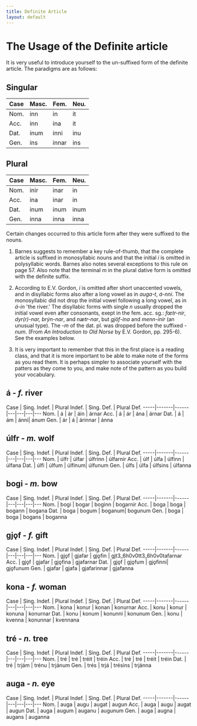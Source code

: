 ```yaml
---
title: Definite Article
layout: default
---
```

# The Usage of the Definite article

It is very useful to introduce yourself to the un-suffixed form of the definite article. The paradigms are as follows:

## Singular

Case | Masc. | Fem. | Neu.
-----|-------|------|---
Nom. | inn | in | it
Acc. |inn | ina | it
Dat. | inum | inni | inu
Gen. | ins | innar | ins

## Plural

Case | Masc. | Fem. | Neu.
---|---|---|---
Nom. | inir | inar | in
Acc. | ina | inar | in
Dat. | inum | inum | inum
Gen. | inna | inna | inna

Certain changes occurred to this article form after they were suffixed to the nouns.

1. Barnes suggests to remember a key rule-of-thumb, that the complete article is suffixed in monosyllabic nouns and that the initial _i_ is omitted in polysyllabic words. Barnes also notes several exceptions to this rule on page 57. Also note that the terminal _m_ in the plural dative form is omitted with the definite suffix.

2. According to E.V. Gordon, _i_ is omitted after short unaccented vowels, and in disyllabic forms also after a long vowel as in _auga-t_, _á-nni_. The monosyllabic did not drop the initial vowel following a long vowel, as in _á-in_ 'the river.' The disyllabic forms with single _n_ usually dropped the initial vowel even after consonants, exept in the fem. acc. sg.: _fœtr-nir_, _dyr(r)-nar, brýn-nar_, and _nætr-nar_, but _gjöf-ina_ and _menn-inir_ (an unusual type). The _-m_ of the dat. pl. was dropped before the suffixed _-num_. (From _An Introduction to Old Norse_ by E.V. Gordon, pp. 295-6). See the examples below.

3. It is very important to remember that this in the first place is a reading class, and that it is more important to be able to make note of the forms as you read them. It is perhaps simpler to associate yourself with the patters as they come to you, and make note of the pattern as you build your vocabulary.

## á - _f._ river

Case | Sing. Indef. | Plural Indef. | Sing. Def. | Plural Def.
-----|-------|------|---|---|---|---
Nom. | á | ár | áin | árnar
Acc. | á | ár | ána |  árnar
Dat. | á | ám | ánni|   ánum
Gen. | ár | á | árinnar | ánna

## úlfr - _m._ wolf

Case | Sing. Indef. | Plural Indef. | Sing. Def. | Plural Def.
-----|-------|------|---|---|---|---
Nom. | úlfr | úlfar | úlfrinn | úlfarnir
Acc. | úlf | úlfa | úlfinn |  úlfana
Dat. | úlfi | úlfum | úlfinum| úlfunum
Gen. | úlfs | úlfa | úlfsins | úlfanna

## bogi - _m._ bow

Case | Sing. Indef. | Plural Indef. | Sing. Def. | Plural Def.
-----|-------|------|---|---|---|---
Nom. | bogi | bogar | boginn | bogarnir
Acc. | boga | boga | bogann |  bogana
Dat. | boga | bogum | boganum| bogunum
Gen. | boga | boga | bogans | boganna

## gjǫf - _f._ gift

Case | Sing. Indef. | Plural Indef. | Sing. Def. | Plural Def.
-----|-------|------|---|---|---|---
Nom. | gjǫf | gjafar | gjǫfin | gjt3_6h0v0tt3_6h0v0tafarnar
Acc. | gjǫf | gjafar | gjǫfina |  gjafarnar
Dat. | gjǫf | gjǫfum | gjǫfinni| gjǫfunum
Gen. | gjafar | gjafa | gjafarinnar | gjafanna

## kona - _f._ woman

Case | Sing. Indef. | Plural Indef. | Sing. Def. | Plural Def.
-----|-------|------|---|---|---|---
Nom. | kona | konur | konan | konurnar
Acc. | konu | konur | konuna |  konurnar
Dat. | konu | konum | konunni | konunum
Gen. | konu | kvenna | konunnar | kvennana

## tré - _n._ tree

Case | Sing. Indef. | Plural Indef. | Sing. Def. | Plural Def.
-----|-------|------|---|---|---|---
Nom. | tré | tré | tréit | tréin
Acc. | tré | tré | tréit |  tréin
Dat. | tré | trjám | trénu | trjánum
Gen. | trés | trjá | trésins | trjánna

## auga - _n._ eye

Case | Sing. Indef. | Plural Indef. | Sing. Def. | Plural Def.
-----|-------|------|---|---|---|---
Nom. | auga | augu | augat | augun
Acc. | auga | augu | augat |  augun
Dat. | auga | augum | auganu | augunum
Gen. | auga | augna | augans | auganna
